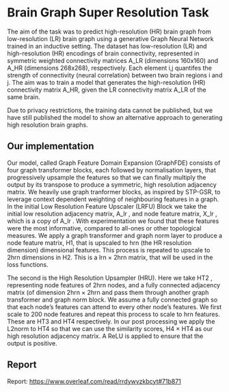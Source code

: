 # Brain Graph Super Resolution Task
The aim of the task was to predict high-resolution (HR) brain graph from low-resolution (LR) brain graph using a generative Graph Neural Network trained in an inductive setting.
The dataset has low-resolution (LR) and high-resolution (HR) encodings of brain connectivity, represented in symmetric weighted connectivity matrices A_LR (dimensions 160x160) and A_HR (dimensions 268x268), respectively. Each element i,j quantifes the strength of connectivity (neural correlation) between two brain regions i and j. The aim was to train a model that generates the high-resolution (HR) connectivity matrix A_HR, given the LR connectivity matrix A_LR of the same brain.

Due to privacy restrictions, the training data cannot be published, but we have still published the model to show an alternative approach to generating high resolution brain graphs. 

## Our implementation 
Our model, called Graph Feature Domain Expansion (GraphFDE) consists of four graph transformer blocks, each followed by normalisation layers, that progressively upsample the features so that we can finally multiply the output by its
transpose to produce a symmetric, high resolution adjacency matrix. We heavily use graph tranformer blocks, as inspired by STP-GSR, to leverage context dependent weighting of neighbouring features in a graph. In the initial Low Resolution Feature Upscaler (LRFU) Block
we take the initial low resolution adjacency matrix, A_lr , and node feature matrix, X_lr , which is a copy of A_lr . With experimentation we found that these features were the most informative, compared to all-ones or other topological measures. We apply a graph transformer and graph norm layer to produce a node feature matrix, H1, that is upscaled to hrn (the HR resolution dimension) dimensional features. This process is repeated to upscale to 2hrn dimensions in H2. This is a lrn × 2hrn matrix, that will be used in the loss functions.

The second is the High Resolution Upsampler (HRU). Here we take HT2 , representing node features of 2hrn nodes, and a fully connected adjacency matrix (of dimension 2hrn × 2hrn and pass them through another graph transformer and graph norm block. We assume a fully connected graph so that each node’s features can attend to every other node’s features. We first scale to 200 node features and repeat this process to scale to hrn features. These are HT3 and HT4 respectively. In our post processing we apply the L2norm to HT4 so that we
can use the similarity scores, H4 × HT4 as our high resolution adjacency matrix. A ReLU is applied to ensure that the output is positive.

## Report 
Report: https://www.overleaf.com/read/rrdywvzkbcyt#71b871
